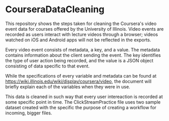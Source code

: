 # CourseraDataCleaning

This repository shows the steps taken for cleaning the Coursera's video event data for courses offered by the University of Illinois. Video events are recorded as users interact with lecture videos through a browser; videos watched on iOS and Android apps will not be reflected in the exports.

Every video event consists of metadata, a key, and a value. The metadata contains information about the client sending the event. The key identifies the type of user action being recorded, and the value is a JSON object consisting of data specific to that event. 

While the specifications of every variable and metadata can be found at https://wiki.illinois.edu/wiki/display/coursera/video, the document will briefly explain each of the variables when they were in use. 

This data is cleaned in such way that every user intereaction is recorded at some specific point in time. The ClickStreamPractice file uses two sample dataset created with the specific the purpose of creating a workflow for incoming, bigger files. 

